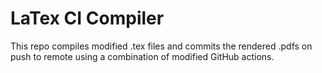 # LaTex CI Compiler

This repo compiles modified .tex files and commits the rendered .pdfs on push to remote using a combination of modified GitHub actions.

